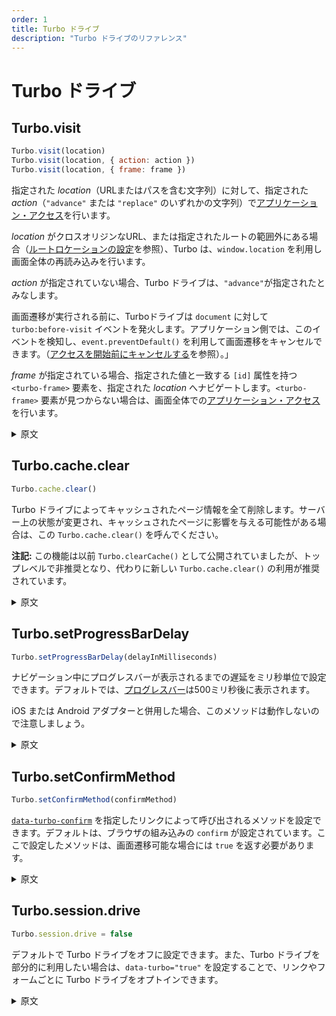 ```yaml
---
order: 1
title: Turbo ドライブ
description: "Turbo ドライブのリファレンス"
---
```


# Turbo ドライブ

## Turbo.visit

```js
Turbo.visit(location)
Turbo.visit(location, { action: action })
Turbo.visit(location, { frame: frame })
```

指定された _location_（URLまたはパスを含む文字列）に対して、指定された _action_（`"advance"` または `"replace"` のいずれかの文字列）で[アプリケーション・アクセス]を行います。

_location_ がクロスオリジンなURL、または指定されたルートの範囲外にある場合（[ルートロケーションの設定]を参照）、Turbo は、`window.location` を利用し画面全体の再読み込みを行います。

_action_ が指定されていない場合、Turbo ドライブは、`"advance"`が指定されたとみなします。

画面遷移が実行される前に、Turboドライブは `document` に対して `turbo:before-visit` イベントを発火します。アプリケーション側では、このイベントを検知し、`event.preventDefault()` を利用して画面遷移をキャンセルできます。（[アクセスを開始前にキャンセルする]を参照）。」

_frame_ が指定されている場合、指定された値と一致する `[id]` 属性を持つ `<turbo-frame>` 要素を、指定された _location_ へナビゲートします。`<turbo-frame>` 要素が見つからない場合は、画面全体での[アプリケーション・アクセス]を行います。

[アプリケーション・アクセス]: https://everyleaf.github.io/hotwire_ja/turbo/handbook/drive/#アプリケーション・アクセス
[ルートロケーションの設定]: https://everyleaf.github.io/hotwire_ja/turbo/handbook/drive/#ルートロケーションの設定
[アクセスを開始前にキャンセルする]: https://everyleaf.github.io/hotwire_ja/turbo/handbook/drive/#アクセスを開始前にキャンセルする

<details>
<summary>原文</summary>

# Drive

## Turbo.visit

Performs an [Application Visit] to the given _location_ (a string containing a URL or path) with the specified _action_ (a string, either `"advance"` or `"replace"`).

If _location_ is a cross-origin URL, or falls outside of the specified root (see [Setting a Root Location]), Turbo performs a full page load by setting `window.location`.

If _action_ is unspecified, Turbo Drive assumes a value of `"advance"`.

Before performing the visit, Turbo Drive fires a `turbo:before-visit` event on `document`. Your application can listen for this event and cancel the visit with `event.preventDefault()` (see [Canceling Visits Before They Start]).

If _frame_ is specified, find a `<turbo-frame>` element with an `[id]` attribute that matches the provided value, and navigate it to the provided _location_. If the `<turbo-frame>` cannot be found, perform a page-level [Application Visit].

[Application Visit]: https://turbo.hotwired.dev/handbook/drive#application-visits
[Setting a Root Location]: https://turbo.hotwired.dev/handbook/drive#setting-a-root-location
[Canceling Visits Before They Start]: https://turbo.hotwired.dev/handbook/drive#canceling-visits-before-they-start

</details>

## Turbo.cache.clear

```js
Turbo.cache.clear()
```

Turbo ドライブによってキャッシュされたページ情報を全て削除します。サーバー上の状態が変更され、キャッシュされたページに影響を与える可能性がある場合は、この `Turbo.cache.clear()` を呼んでください。

**注記:** この機能は以前 `Turbo.clearCache()` として公開されていましたが、トップレベルで非推奨となり、代わりに新しい `Turbo.cache.clear()` の利用が推奨されています。

<details>
<summary>原文</summary>

## Turbo.cache.clear

Removes all entries from the Turbo Drive page cache. Call this when state has changed on the server that may affect cached pages.

**Note:** This function was previously exposed as `Turbo.clearCache()`. The top-level function was deprecated in favor of the new `Turbo.cache.clear()` function.

</details>

## Turbo.setProgressBarDelay

```js
Turbo.setProgressBarDelay(delayInMilliseconds)
```

ナビゲーション中にプログレスバーが表示されるまでの遅延をミリ秒単位で設定できます。デフォルトでは、[プログレスバー]は500ミリ秒後に表示されます。

iOS または Android アダプターと併用した場合、このメソッドは動作しないので注意しましょう。

[プログレスバー]: https://everyleaf.github.io/hotwire_ja/turbo/handbook/drive/#進行状況を表示する

<details>
<summary>原文</summary>

## Turbo.setProgressBarDelay

Sets the delay after which the [progress bar] will appear during navigation, in milliseconds. The progress bar appears after 500ms by default.

Note that this method has no effect when used with the iOS or Android adapters.

[progress bar]:https://turbo.hotwired.dev/handbook/drive#displaying-progress

</details>

## Turbo.setConfirmMethod

```js
Turbo.setConfirmMethod(confirmMethod)
```

[`data-turbo-confirm`] を指定したリンクによって呼び出されるメソッドを設定できます。デフォルトは、ブラウザの組み込みの `confirm` が設定されています。ここで設定したメソッドは、画面遷移可能な場合には `true` を返す必要があります。

[`data-turbo-confirm`]: https://turbo.hotwired.dev/handbook/drive#requiring-confirmation-for-a-visit

<details>
<summary>原文</summary>

## Turbo.setConfirmMethod

Sets the method that is called by links decorated with [`data-turbo-confirm`]. The default is the browser's built in `confirm`. The method should return `true` if the visit can proceed.

[`data-turbo-confirm`]: https://turbo.hotwired.dev/handbook/drive#requiring-confirmation-for-a-visit

</details>

## Turbo.session.drive

```js
Turbo.session.drive = false
```

デフォルトで Turbo ドライブをオフに設定できます。また、Turbo ドライブを部分的に利用したい場合は、`data-turbo="true"` を設定することで、リンクやフォームごとに Turbo ドライブをオプトインできます。

<details>
<summary>原文</summary>

## Turbo.session.drive

Turns Turbo Drive off by default. You must now opt-in to Turbo Drive on a per-link and per-form basis using `data-turbo="true"`.

</details>
